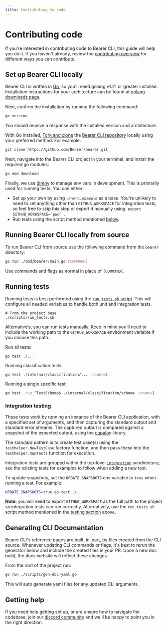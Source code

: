 ```yaml
---
title: Contributing to code
---
```


# Contributing code

If you're interested in contributing code to Bearer CLI, this guide will help you do it. If you haven't already, review the [contributing overview](/contributing/) for different ways you can contribute.

## Set up Bearer CLI locally

Bearer CLI is written in [Go](https://www.go.dev), so you'll need golang v1.21 or greater installed. Installation instructions for your architecture can be found at [golang downloads page](https://go.dev/dl/).

Next, confirm the installation by running the following command:

```bash
go version
```

You should receive a response with the installed version and architecture.

With Go installed, [Fork and clone](https://docs.github.com/en/get-started/quickstart/contributing-to-projects) the [Bearer CLI repository]({{meta.sourcePath}}) locally using your preferred method. For example:

```bash
git clone https://github.com/Bearer/bearer.git
```

Next, navigate into the Bearer CLI project in your terminal, and install the required go modules:

```bash
go mod download
```

Finally, we use [direnv](https://direnv.net/) to manage env vars in development. This is primarily used for running tests. You can either:

- Set up your own by using `.envrc.example` as a base. You're unlikely to need to set anything other than `GITHUB_WORKSPACE` for integration tests, so feel free to skip this step or export it manually using: ```export GITHUB_WORKSPACE=`pwd` ```.
- Run tests using the script method mentioned [below](#running-tests).


## Running Bearer CLI locally from source

To run Bearer CLI from source use the following command from the `bearer` directory:

```bash
go run ./cmd/bearer/main.go [COMMAND]
```
Use commands and flags as normal in place of `[COMMAND]`.

## Running tests

Running tests is best performed using the [`run_tests.sh` script]({{meta.sourcePath}}/blob/main/scripts/run_tests.sh). This will configure all needed variables to handle both unit and integration tests.

```
# From the project base
./scripts/run_tests.sh
```

Alternatively, you can run tests manually. Keep in mind you'll need to include the working path to the `GITHUB_WORKSPACE` environment variable if you choose this path.

Run all tests:

``` shell
go test ./...
```

Running classification tests:

```bash
go test ./internal/classification/... -count=1
```

Running a single specific test:

```bash
go test -run ^TestSchema$ ./internal/classification/schema -count=1
```

### Integration testing

These tests work by running an instance of the Bearer CLI application, with a
specified set of arguments, and then capturing the standard output and standard
error streams. The captured output is compared against a snapshot of the
expected output, using the [cupaloy](https://github.com/bradleyjkemp/cupaloy)
library.

The standard pattern is to create test case(s) using the
`testhelper.NewTestCase` factory function, and then pass these into the
`testhelper.RunTests` function for execution.

Integration tests are grouped within the top-level
[`integration`](/integration) subdirectory; see the existing tests for examples
to follow when adding a new test.

To update snapshots, set the `UPDATE_SNAPSHOTS` env variable to `true` when running a test. For example:

```bash
UPDATE_SNAPSHOTS=true go test ./...
```

**Note:** you will need to export `GITHUB_WORKSPACE` as the full path to the project so integration tests can run correctly. Alternatively, use the `run_tests.sh` script method mentioned in the [testing section](#running-tests) above.

## Generating CLI Documentation

Bearer CLI's reference pages are built, in-part, by files created from the CLI source. Whenever updating CLI commands or flags, it's best to rerun the generator below and include the created files in your PR. Upon a new doc build, the docs website will reflect these changes.

From the root of the project run:

```bash
go run ./scripts/gen-doc-yaml.go
```

This will auto generate yaml files for any updated CLI arguments.

## Getting help

If you need help getting set up, or are unsure how to navigate the codebase, join our [discord community]({{meta.links.discord}}) and we'll be happy to point you in the right direction.
